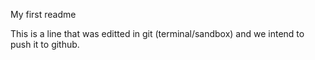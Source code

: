 My first readme


This is a line that was editted in git (terminal/sandbox) and we intend to push it to github.

